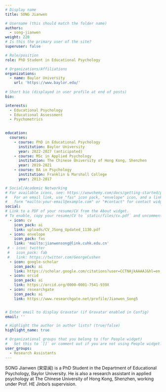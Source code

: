 ```yaml
---
# Display name
title: SONG Jianwen

# Username (this should match the folder name)
authors:
  - song-jianwen
weight: 220
# Is this the primary user of the site?
superuser: false

# Role/position
role: PhD Student in Educational Psychology

# Organizations/Affiliations
organizations:
  - name: Baylor University
    url: 'https://www.baylor.edu/'
    
# Short bio (displayed in user profile at end of posts)
bio:

interests:
  - Educational Psychology
  - Educational Assessment
  - Psychometrics
  

education:
  courses:
    - course: PhD in Educational Psychology
      institution: Baylor University
      year: 2022-2027 (anticipated)
    - course: MSc in Applied Psychology
      institution: The Chinese University of Hong Kong, Shenzhen
      year: 2019-2021
    - course: BA in Psychology
      institution: Franklin & Marshall College
      year: 2013-2017

# Social/Academic Networking
# For available icons, see: https://wowchemy.com/docs/getting-started/page-builder/#icons
#   For an email link, use "fas" icon pack, "envelope" icon, and a link in the
#   form "mailto:your-email@example.com" or "#contact" for contact widget.
social:
# Link to a PDF of your resume/CV from the About widget.
# To enable, copy your resume/CV to `static/files/cv.pdf` and uncomment the lines below.
  - icon: cv
    icon_pack: ai
    link: uploads/CV_JSong_Updated_1130.pdf
  - icon: envelope
    icon_pack: fas
    link: 'mailto:jianwensong@link.cuhk.edu.cn'
 # - icon: twitter
 #   icon_pack: fab
 #   link: https://twitter.com/GeorgeCushen
  - icon: google-scholar
    icon_pack: ai
    link: https://scholar.google.com/citations?user=CCTNAjkAAAAJ&hl=en
  - icon: orcid
    icon_pack: ai
    link: https://orcid.org/0000-0001-7541-939X
  - icon: researchgate
    icon_pack: ai
    link: https://www.researchgate.net/profile/Jianwen_Song5


# Enter email to display Gravatar (if Gravatar enabled in Config)
email: ''

# Highlight the author in author lists? (true/false)
highlight_name: true

# Organizational groups that you belong to (for People widget)
#   Set this to `[]` or comment out if you are not using People widget.
user_groups:
  - Research Assistants
---
```

SONG Jianwen (宋牮闻) is a PhD Student in the Department of Educational Psychology, Baylor University. He is also a research assistant in applied psychology at The Chinese University of Hong Kong, Shenzhen, working under Prof. HE Jinbo’s supervision.

